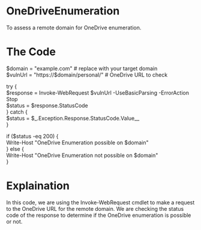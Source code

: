 # OneDriveEnumeration
To assess a remote domain for OneDrive enumeration.

# The Code

$domain = "example.com" # replace with your target domain <br>
$vulnUrl = "https://$domain/personal/" # OneDrive URL to check <br>

try { <br>
    $response = Invoke-WebRequest $vulnUrl -UseBasicParsing -ErrorAction Stop <br>
    $status = $response.StatusCode <br>
} catch { <br>
    $status = $_.Exception.Response.StatusCode.Value__ <br>
} <br>

if ($status -eq 200) { <br>
    Write-Host "OneDrive Enumeration possible on $domain" <br>
} else { <br>
    Write-Host "OneDrive Enumeration not possible on $domain" <br>
}

# Explaination

In this code, we are using the Invoke-WebRequest cmdlet to make a request to the OneDrive URL for the remote domain. We are checking the status code of the response to determine if the OneDrive enumeration is possible or not.
